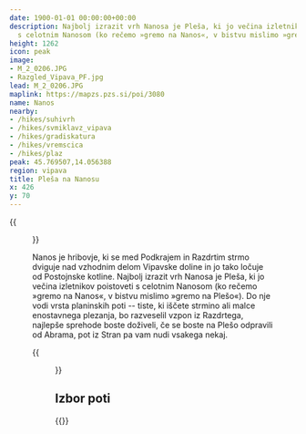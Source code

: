 ```yaml
---
date: 1900-01-01 00:00:00+00:00
description: Najbolj izrazit vrh Nanosa je Pleša, ki jo večina izletnikov poistoveti
  s celotnim Nanosom (ko rečemo »gremo na Nanos«, v bistvu mislimo »gremo na Plešo«).
height: 1262
icon: peak
image:
- M_2_0206.JPG
- Razgled_Vipava_PF.jpg
lead: M_2_0206.JPG
maplink: https://mapzs.pzs.si/poi/3080
name: Nanos
nearby:
- /hikes/suhivrh
- /hikes/svmiklavz_vipava
- /hikes/gradiskatura
- /hikes/vremscica
- /hikes/plaz
peak: 45.769507,14.056388
region: vipava
title: Pleša na Nanosu
x: 426
y: 70
---
```

{{<figure src="M_2_0206.JPG">}}

Nanos je hribovje, ki se med Podkrajem in Razdrtim strmo dviguje nad vzhodnim delom Vipavske doline in jo tako ločuje od Postojnske kotline. Najbolj izrazit vrh Nanosa je Pleša, ki jo večina izletnikov poistoveti s celotnim Nanosom (ko rečemo »gremo na Nanos«, v bistvu mislimo »gremo na Plešo«). Do nje vodi vrsta planinskih poti -- tiste, ki iščete strmino ali malce enostavnega plezanja, bo razveselil vzpon iz Razdrtega, najlepše sprehode boste doživeli, če se boste na Plešo odpravili od Abrama, pot iz Stran pa vam nudi vsakega nekaj.

{{<figure src="Razgled_Vipava_PF.jpg" caption="Razgled z Nanosa" caption-position="bottom">}}

## Izbor poti

{{<multipath-hike-list>}}
